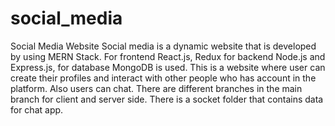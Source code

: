 # social_media
Social Media Website
Social media is a dynamic website that is developed by using MERN Stack.
For frontend React.js, Redux for backend Node.js and Express.js, for database MongoDB is used.
This is a website where user can create their profiles and interact with other people who has account in the platform. Also users can chat.
There are different branches in the main branch for client and server side.
There is a socket folder that contains data for chat app.
